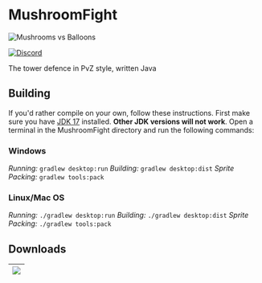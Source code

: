 # MushroomFight
![Mushrooms vs Balloons](https://img.itch.zone/aW1nLzE4NDU1MzA2LnBuZw==/original/HXhfGK.png)

[![Discord](https://img.shields.io/discord/1305415490851835924?logo=discord&logoColor=white&label=Discord&labelColor=%235865F2)](https://discord.gg/z5RRpPEnCT)

The tower defence in PvZ style, written Java
## Building
If you'd rather compile on your own, follow these instructions. First make sure you have [JDK 17](https://www.oracle.com/java/technologies/javase/jdk17-archive-downloads.html) installed. **Other JDK versions will not work**. Open a terminal in the MushroomFight directory and run the following commands:
### Windows

_Running:_ `gradlew desktop:run`
_Building:_ `gradlew desktop:dist`
_Sprite Packing:_ `gradlew tools:pack`

### Linux/Mac OS

_Running:_ `./gradlew desktop:run`
_Building:_ `./gradlew desktop:dist`
_Sprite Packing:_ `./gradlew tools:pack`

## Downloads

| [![](https://static.itch.io/images/badge.svg)](https://evgenru22.itch.io/MushroomFight)     |
|---------------------------------------------------------------------------------------------|


